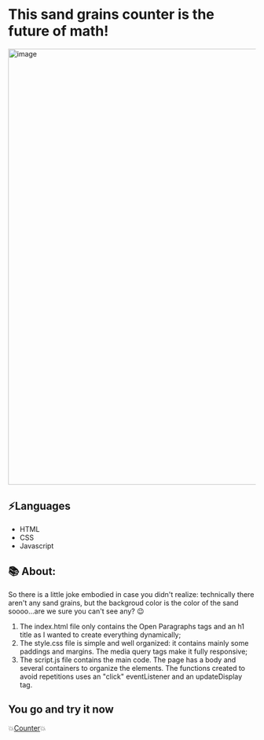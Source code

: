 #  This sand grains counter is the future of math!
<img width="888" alt="image" src="https://github.com/annaferrari8/counter/assets/156824038/801ecfde-6a87-414e-b87e-3fd67a502a13">

## ⚡Languages
* HTML
* CSS
* Javascript

## 📚 About:
So there is a little joke embodied in case you didn't realize: technically there aren't any sand grains, but the backgroud color is the color of the sand soooo...are we sure you can't see any? 😉
<ol> 
<li>The index.html file only contains the Open Paragraphs tags and an h1 title as I wanted to create everything dynamically;</li>
<li>The style.css file is simple and well organized: it contains mainly some paddings and margins. The media query tags make it fully responsive;</li>
<li>The script.js file contains the main code. The page has a body and several containers to organize the elements. The functions created to avoid repetitions uses an "click" eventListener and an updateDisplay tag.</li>
</ol>


## You go and try it now
💥<a href="https://annaferraricounter.netlify.app/">Counter</a>💥









